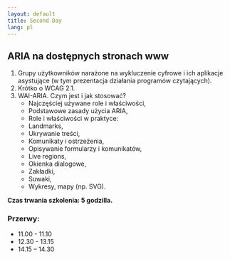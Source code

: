 ```yaml
---
layout: default
title: Second Day
lang: pl
---
```


## ARIA na dostępnych stronach www 

1. Grupy użytkowników narażone na wykluczenie cyfrowe i ich aplikacje asystujące (w tym prezentacja działania programów czytających).
2. Krótko o WCAG 2.1.
3. WAI-ARIA. Czym jest i jak stosować?
    - Najczęściej używane role i właściwości,
    - Podstawowe zasady użycia ARIA,
    - Role i właściwości w praktyce:
    - Landmarks,
    - Ukrywanie treści,
    - Komunikaty i ostrzeżenia,
    - Opisywanie formularzy i komunikatów,
    - Live regions,
    - Okienka dialogowe,
    - Zakładki,
    - Suwaki,
    - Wykresy, mapy (np. SVG).

**Czas trwania szkolenia: 5 godzilla.**

### Przerwy:

* 11.00 - 11.10
* 12.30 - 13.15
* 14.15 – 14.30